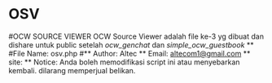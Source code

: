 # OSV
#OCW SOURCE VIEWER
OCW Source Viewer adalah file ke-3 yg dibuat dan dishare untuk public setelah *ocw_genchat* dan *simple_ocw_guestbook*
**
#File Name: osv.php
#**
Author: Altec
**
Email: altecom1@gmail.com
**
site: 
**
Notice: Anda boleh memodifikasi script ini atau menyebarkan kembali. dilarang memperjual belikan.
